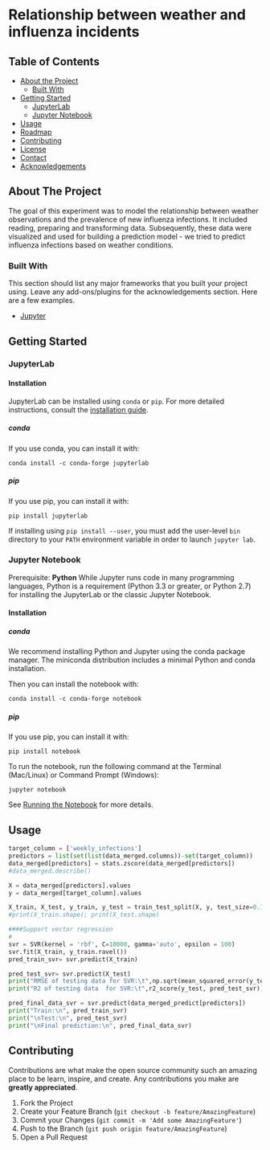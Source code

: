 # Relationship between weather and influenza incidents
<!-- TABLE OF CONTENTS -->
## Table of Contents

* [About the Project](#about-the-project)
  * [Built With](#built-with)
* [Getting Started](#getting-started)
  * [JupyterLab](#jupyterlab)
  * [Jupyter Notebook](#jupyternotebook)
* [Usage](#usage)
* [Roadmap](#roadmap)
* [Contributing](#contributing)
* [License](#license)
* [Contact](#contact)
* [Acknowledgements](#acknowledgements)

<!-- ABOUT THE PROJECT -->
## About The Project
The goal of this experiment was to model the relationship between weather observations and the prevalence of new influenza infections. It included reading, preparing and transforming data. Subsequently, these data were visualized and used for building a prediction model - we tried to predict influenza infections based on weather conditions.

### Built With
This section should list any major frameworks that you built your project using. Leave any add-ons/plugins for the acknowledgements section. Here are a few examples.
* [Jupyter](https://jupyter.org)

## Getting Started

### JupyterLab

#### Installation
JupyterLab can be installed using `conda` or `pip`. For more detailed instructions, consult the [installation guide](https://jupyterlab.readthedocs.io/en/stable/getting_started/installation.html).

##### conda
If you use conda, you can install it with:

```console
conda install -c conda-forge jupyterlab
```
##### pip
If you use pip, you can install it with:

```console
pip install jupyterlab
```

If installing using `pip install --user`, you must add the user-level `bin` directory to your `PATH` environment variable in order to launch `jupyter lab`.



### Jupyter Notebook

Prerequisite: **Python**
While Jupyter runs code in many programming languages, Python is a requirement (Python 3.3 or greater, or Python 2.7) for installing the JupyterLab or the classic Jupyter Notebook.

#### Installation

##### conda
We recommend installing Python and Jupyter using the conda package manager. The miniconda distribution includes a minimal Python and conda installation.

Then you can install the notebook with:

```console
conda install -c conda-forge notebook
```
##### pip
If you use pip, you can install it with:

```console
pip install notebook
```
To run the notebook, run the following command at the Terminal (Mac/Linux) or Command Prompt (Windows):
```console
jupyter notebook
```
See [Running the Notebook](https://jupyter.readthedocs.io/en/latest/running.html#running) for more details.

## Usage

```python
target_column = ['weekly_infections']
predictors = list(set(list(data_merged.columns))-set(target_column))
data_merged[predictors] = stats.zscore(data_merged[predictors])
#data_merged.describe()

X = data_merged[predictors].values
y = data_merged[target_column].values

X_train, X_test, y_train, y_test = train_test_split(X, y, test_size=0.1, random_state=20)
#print(X_train.shape); print(X_test.shape)

####Support vector regression
#
svr = SVR(kernel = 'rbf', C=10000, gamma='auto', epsilon = 100)
svr.fit(X_train, y_train.ravel()) 
pred_train_svr= svr.predict(X_train)

pred_test_svr= svr.predict(X_test)
print("RMSE of testing data for SVR:\t",np.sqrt(mean_squared_error(y_test,pred_test_svr))) 
print("R2 of testing data  for SVR:\t",r2_score(y_test, pred_test_svr))

pred_final_data_svr = svr.predict(data_merged_predict[predictors])
print("Train:\n", pred_train_svr)
print("\nTest:\n", pred_test_svr)
print("\nFinal prediction:\n", pred_final_data_svr)
```





<!-- CONTRIBUTING -->
## Contributing

Contributions are what make the open source community such an amazing place to be learn, inspire, and create. Any contributions you make are **greatly appreciated**.

1. Fork the Project
2. Create your Feature Branch (`git checkout -b feature/AmazingFeature`)
3. Commit your Changes (`git commit -m 'Add some AmazingFeature'`)
4. Push to the Branch (`git push origin feature/AmazingFeature`)
5. Open a Pull Request
